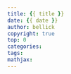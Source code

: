 ```yaml
---
title: {{ title }}
date: {{ date }}
author: bellick
copyright: true
top: 0
categories:
tags:
mathjax:
---
```

